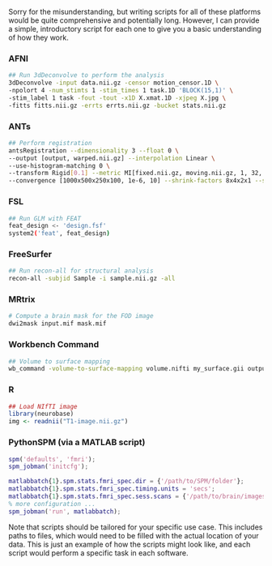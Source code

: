 Sorry for the misunderstanding, but writing scripts for all of these platforms would be quite comprehensive and potentially long. However, I can provide a simple, introductory script for each one to give you a basic understanding of how they work.

### AFNI

```bash
## Run 3dDeconvolve to perform the analysis
3dDeconvolve -input data.nii.gz -censor motion_censor.1D \
-npolort 4 -num_stimts 1 -stim_times 1 task.1D 'BLOCK(15,1)' \
-stim_label 1 task -fout -tout -x1D X.xmat.1D -xjpeg X.jpg \
-fitts fitts.nii.gz -errts errts.nii.gz -bucket stats.nii.gz
```

### ANTs
```bash
## Perform registration
antsRegistration --dimensionality 3 --float 0 \
--output [output, warped.nii.gz] --interpolation Linear \
--use-histogram-matching 0 \
--transform Rigid[0.1] --metric MI[fixed.nii.gz, moving.nii.gz, 1, 32, Regular, 0.25] \
--convergence [1000x500x250x100, 1e-6, 10] --shrink-factors 8x4x2x1 --smoothing-sigmas 3x2x1x0vox
```

### FSL
```bash
## Run GLM with FEAT
feat_design <- 'design.fsf'
system2('feat', feat_design)
```

### FreeSurfer
```bash
## Run recon-all for structural analysis
recon-all -subjid Sample -i sample.nii.gz -all
```

### MRtrix
```bash
# Compute a brain mask for the FOD image
dwi2mask input.mif mask.mif
```

### Workbench Command
```bash
## Volume to surface mapping 
wb_command -volume-to-surface-mapping volume.nifti my_surface.gii output.shape.gii -ribbon-constrained my_white.gii my_pial.gii
```

### R
```r
## Load NIfTI image
library(neurobase)
img <- readnii("T1-image.nii.gz")
```

### PythonSPM (via a MATLAB script)
```matlab
spm('defaults', 'fmri');
spm_jobman('initcfg');

matlabbatch{1}.spm.stats.fmri_spec.dir = {'/path/to/SPM/folder'};
matlabbatch{1}.spm.stats.fmri_spec.timing.units = 'secs';
matlabbatch{1}.spm.stats.fmri_spec.sess.scans = {'/path/to/brain/images'};
% more configuration ...
spm_jobman('run', matlabbatch);
```
Note that scripts should be tailored for your specific use case. This includes paths to files, which would need to be filled with the actual location of your data. This is just an example of how the scripts might look like, and each script would perform a specific task in each software.